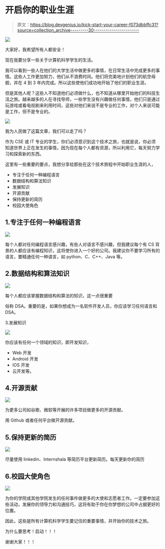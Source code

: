 # 开启你的职业生涯

> 原文：<https://blog.devgenius.io/kick-start-your-career-f073dbbffc31?source=collection_archive---------30----------------------->

![](img/b7af86e023ae343167920ae523354d65.png)

大家好，我希望所有人都安全！

现在我要分享一些关于计算机科学学生的生活。

我可以看到一些人在他们的大学生活中做更多的事情，在日常生活中完成更多的事情。这些人工作更加努力，他们从不浪费时间。他们将完美地计划他们的航空母舰，并在 4 到 3 年内完成。所以这些使他们成功地开始了他们的职业生涯。

但是其他人呢？这些人不知道他们必须做什么，也不知道从哪里开始他们的科技生活之旅。越来越多的人在寻找导师，一些学生没有兴趣做任何事情，他们只是通过玩游戏或看电视剧来利用时间，这些对他们来说不是专业的工作，对个人来说可能是工作，但不是专业的。

![](img/ef61ad6ed726cc99aedc69646f608eac.png)

我为人民做了这篇文章，我们可以走了吗？

作为 CSE 或 IT 专业的学生，你们必须意识到这个技术之旅，也就是说，你必须知道世界上正在发生的事情，因为现在每个人都有资源，所以利用它，每天努力学习和探索新的东西。

这里有一些重要的要点，我想分享给那些在这个技术旅程中开始职业生涯的人，

*   专注于任何一种编程语言
*   数据结构和算法知识
*   发展知识
*   开源贡献
*   保持更新的简历
*   校园大使角色

## 1.专注于任何一种编程语言

![](img/840cacddb85ba666f93f2b7c7cb30299.png)

每个人都对任何编程语言感兴趣，有些人对语言不感兴趣，但我建议每个有 CS 背景的人都应该有编程知识，这将使你进入一个好的公司。我建议你不要学习所有的语言，要精通任何一种语言，如 python、C、C++、Java 等。

## 2.数据结构和算法知识

![](img/3cac1aee70d77413d3c0af9ad2659424.png)

每个人都应该掌握数据结构和算法的知识，这一点很重要

俗称 DSA。重要的是，如果你想成为一名软件开发人员，你应该学习任何语言和 DSA。

3.发展知识

![](img/294cb2df34634205d409d4de3fb63c1f.png)

你应该有任何一个领域的知识，即开发知识，

*   Web 开发
*   Android 开发
*   IOS 开发
*   云开发等。

## 4.开源贡献

![](img/1a272a6f1aec9a1304b7a0569e446d70.png)

为更多公司如谷歌、微软等开展的许多项目做更多的开源贡献。

用 Github 或者任何平台做开源贡献。

## 5.保持更新的简历

![](img/8ae4d6d3ebd7ac5b2d57d5263f70ecc0.png)

尽量使用 linkedin、Internshala 等简历平台更新简历。每天更新你的简历

## 6.校园大使角色

![](img/4e9b199e02540ba7942178155a08c9af.png)

为你的学院或其他学院发生的任何事件做更多的大使和志愿者工作。一定要参加这些活动，发展你的领导力和沟通技巧，这将有助于你在你梦想的公司中占据更好的位置。

因此，这些是所有计算机科学学生要记住的重要事情，并开始你的技术之旅。

为什么要思考！启动！！！

谢谢大家！！！